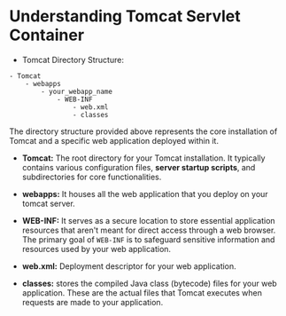 # Understanding Tomcat Servlet Container

- Tomcat Directory Structure:

```
- Tomcat
    - webapps
        - your_webapp_name
            - WEB-INF
                - web.xml
                - classes
```

The directory structure provided above represents the core installation of Tomcat and a specific web application deployed within it.

- **Tomcat:** The root directory for your Tomcat installation. It typically contains various configuration files, **server startup scripts**, and subdirectories for core functionalities.

- **webapps:** It houses all the web application that you deploy on your tomcat server.

- **WEB-INF:** It serves as a secure location to store essential application resources that aren't meant for direct access through a web browser. The primary goal of `WEB-INF` is to safeguard sensitive information and resources used by your web application.

- **web.xml:** Deployment descriptor for your web application.

- **classes:** stores the compiled Java class (bytecode) files for your web application. These are the actual files that Tomcat executes when requests are made to your application.

